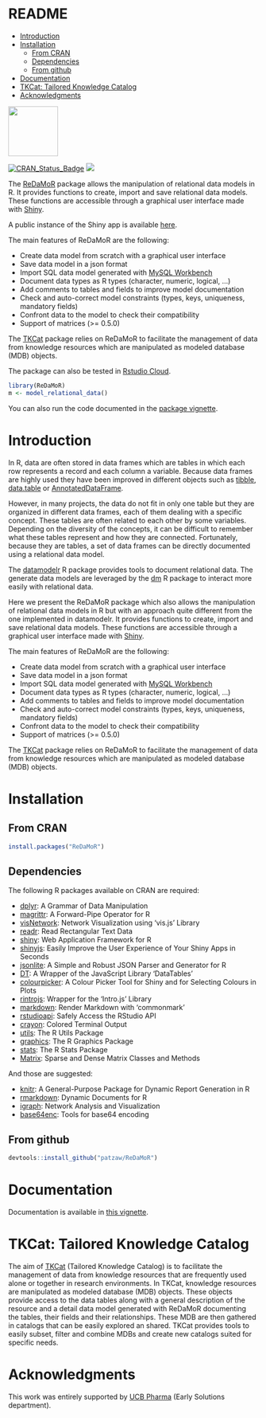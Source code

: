 README
================

- <a href="#introduction" id="toc-introduction">Introduction</a>
- <a href="#installation" id="toc-installation">Installation</a>
  - <a href="#from-cran" id="toc-from-cran">From CRAN</a>
  - <a href="#dependencies" id="toc-dependencies">Dependencies</a>
  - <a href="#from-github" id="toc-from-github">From github</a>
- <a href="#documentation" id="toc-documentation">Documentation</a>
- <a href="#tkcat-tailored-knowledge-catalog"
  id="toc-tkcat-tailored-knowledge-catalog">TKCat: Tailored Knowledge
  Catalog</a>
- <a href="#acknowledgments" id="toc-acknowledgments">Acknowledgments</a>

<img src="https://github.com/patzaw/ReDaMoR/raw/master/supp/logo/ReDaMoR.png" width="100px"/>

[![CRAN_Status_Badge](http://www.r-pkg.org/badges/version/ReDaMoR)](https://cran.r-project.org/package=ReDaMoR)
[![](http://cranlogs.r-pkg.org/badges/ReDaMoR)](https://cran.r-project.org/package=ReDaMoR)

The [ReDaMoR](https://patzaw.github.io/ReDaMoR/) package allows the
manipulation of relational data models in R. It provides functions to
create, import and save relational data models. These functions are
accessible through a graphical user interface made with
[Shiny](https://shiny.posit.co/).

A public instance of the Shiny app is available
[here](https://pgodard.shinyapps.io/ReDaMoR).

The main features of ReDaMoR are the following:

- Create data model from scratch with a graphical user interface
- Save data model in a json format
- Import SQL data model generated with [MySQL
  Workbench](https://www.mysql.com/products/workbench/)
- Document data types as R types (character, numeric, logical, …)
- Add comments to tables and fields to improve model documentation
- Check and auto-correct model constraints (types, keys, uniqueness,
  mandatory fields)
- Confront data to the model to check their compatibility
- Support of matrices (\>= 0.5.0)

The [TKCat](https://patzaw.github.io/TKCat/) package relies on ReDaMoR
to facilitate the management of data from knowledge resources which are
manipulated as modeled database (MDB) objects.

The package can also be tested in [Rstudio
Cloud](https://rstudio.cloud/project/1033803).

``` r
library(ReDaMoR)
m <- model_relational_data()
```

You can also run the code documented in the [package
vignette](https://patzaw.github.io/ReDaMoR/articles/ReDaMoR.html).

# Introduction

In R, data are often stored in data frames which are tables in which
each row represents a record and each column a variable. Because data
frames are highly used they have been improved in different objects such
as [tibble](https://tibble.tidyverse.org/),
[data.table](https://rdatatable.gitlab.io/data.table/) or
[AnnotatedDataFrame](https://bioconductor.org/packages/release/bioc/html/Biobase.html).

However, in many projects, the data do not fit in only one table but
they are organized in different data frames, each of them dealing with a
specific concept. These tables are often related to each other by some
variables. Depending on the diversity of the concepts, it can be
difficult to remember what these tables represent and how they are
connected. Fortunately, because they are tables, a set of data frames
can be directly documented using a relational data model.

The [datamodelr](https://github.com/bergant/datamodelr) R package
provides tools to document relational data. The generate data models are
leveraged by the [dm](https://github.com/cynkra/dm) R package to
interact more easily with relational data.

Here we present the ReDaMoR package which also allows the manipulation
of relational data models in R but with an approach quite different from
the one implemented in datamodelr. It provides functions to create,
import and save relational data models. These functions are accessible
through a graphical user interface made with
[Shiny](https://shiny.posit.co/).

The main features of ReDaMoR are the following:

- Create data model from scratch with a graphical user interface
- Save data model in a json format
- Import SQL data model generated with [MySQL
  Workbench](https://www.mysql.com/products/workbench/)
- Document data types as R types (character, numeric, logical, …)
- Add comments to tables and fields to improve model documentation
- Check and auto-correct model constraints (types, keys, uniqueness,
  mandatory fields)
- Confront data to the model to check their compatibility
- Support of matrices (\>= 0.5.0)

The [TKCat](https://patzaw.github.io/TKCat/) package relies on ReDaMoR
to facilitate the management of data from knowledge resources which are
manipulated as modeled database (MDB) objects.

# Installation

## From CRAN

``` r
install.packages("ReDaMoR")
```

## Dependencies

The following R packages available on CRAN are required:

- [dplyr](https://CRAN.R-project.org/package=dplyr): A Grammar of Data
  Manipulation
- [magrittr](https://CRAN.R-project.org/package=magrittr): A
  Forward-Pipe Operator for R
- [visNetwork](https://CRAN.R-project.org/package=visNetwork): Network
  Visualization using ‘vis.js’ Library
- [readr](https://CRAN.R-project.org/package=readr): Read Rectangular
  Text Data
- [shiny](https://CRAN.R-project.org/package=shiny): Web Application
  Framework for R
- [shinyjs](https://CRAN.R-project.org/package=shinyjs): Easily Improve
  the User Experience of Your Shiny Apps in Seconds
- [jsonlite](https://CRAN.R-project.org/package=jsonlite): A Simple and
  Robust JSON Parser and Generator for R
- [DT](https://CRAN.R-project.org/package=DT): A Wrapper of the
  JavaScript Library ‘DataTables’
- [colourpicker](https://CRAN.R-project.org/package=colourpicker): A
  Colour Picker Tool for Shiny and for Selecting Colours in Plots
- [rintrojs](https://CRAN.R-project.org/package=rintrojs): Wrapper for
  the ‘Intro.js’ Library
- [markdown](https://CRAN.R-project.org/package=markdown): Render
  Markdown with ‘commonmark’
- [rstudioapi](https://CRAN.R-project.org/package=rstudioapi): Safely
  Access the RStudio API
- [crayon](https://CRAN.R-project.org/package=crayon): Colored Terminal
  Output
- [utils](https://CRAN.R-project.org/package=utils): The R Utils Package
- [graphics](https://CRAN.R-project.org/package=graphics): The R
  Graphics Package
- [stats](https://CRAN.R-project.org/package=stats): The R Stats Package
- [Matrix](https://CRAN.R-project.org/package=Matrix): Sparse and Dense
  Matrix Classes and Methods

And those are suggested:

- [knitr](https://CRAN.R-project.org/package=knitr): A General-Purpose
  Package for Dynamic Report Generation in R
- [rmarkdown](https://CRAN.R-project.org/package=rmarkdown): Dynamic
  Documents for R
- [igraph](https://CRAN.R-project.org/package=igraph): Network Analysis
  and Visualization
- [base64enc](https://CRAN.R-project.org/package=base64enc): Tools for
  base64 encoding

## From github

``` r
devtools::install_github("patzaw/ReDaMoR")
```

# Documentation

Documentation is available in [this
vignette](https://patzaw.github.io/ReDaMoR/articles/ReDaMoR.html).

# TKCat: Tailored Knowledge Catalog

The aim of [TKCat](https://patzaw.github.io/TKCat/) (Tailored Knowledge
Catalog) is to facilitate the management of data from knowledge
resources that are frequently used alone or together in research
environments. In TKCat, knowledge resources are manipulated as modeled
database (MDB) objects. These objects provide access to the data tables
along with a general description of the resource and a detail data model
generated with ReDaMoR documenting the tables, their fields and their
relationships. These MDB are then gathered in catalogs that can be
easily explored an shared. TKCat provides tools to easily subset, filter
and combine MDBs and create new catalogs suited for specific needs.

# Acknowledgments

This work was entirely supported by [UCB Pharma](https://www.ucb.com/)
(Early Solutions department).

